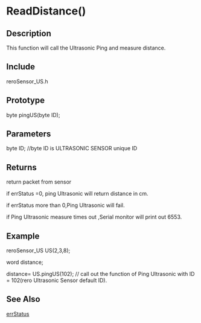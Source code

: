 # ReadDistance() #

## Description ##
This function will call the Ultrasonic Ping and measure distance. 

## Include ##
reroSensor_US.h

## Prototype ##
byte pingUS(byte ID);

## Parameters ##
byte ID; //byte ID is ULTRASONIC SENSOR unique ID

## Returns ##
 return packet from sensor
 
if errStatus =0, ping Ultrasonic will return distance in cm.

if errStatus more than 0,Ping Ultrasonic will fail.

if Ping Ultrasonic measure times out ,Serial monitor will print out 6553.

## Example ##
reroSensor_US US(2,3,8);

word distance;

distance= US.pingUS(102); // call out the function of Ping Ultrasonic with ID = 102(rero Ultrasonic Sensor default ID).

## See Also ##

[errStatus](https://github.com/duckwalker/Cytron-Ultrasonic-Sensor-Arduino-Library/blob/wiki/example/Error%20Status.md)
